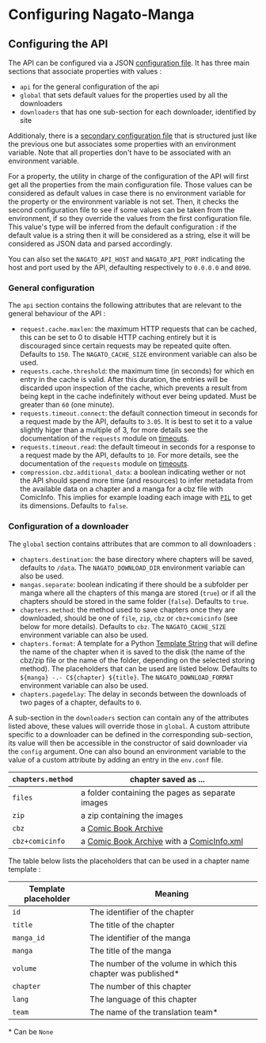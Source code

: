 # Configuring Nagato-Manga

## Configuring the API

The API can be configured via a JSON [configuration file](../api/config/conf.json). It has three main sections that associate properties with values :
 - `api` for the general configuration of the api
 - `global` that sets default values for the properties used by all the downloaders
 - `downloaders` that has one sub-section for each downloader, identified by site

Additionaly, there is a [secondary configuration file](../api/config/env.json) that is structured just like the previous one but associates some properties with an environment variable. Note that all properties don't have to be associated with an environment variable.

For a property, the utility in charge of the configuration of the API will first get all the properties from the main configuration file. Those values can be considered as default values in case there is no environment variable for the property or the environment variable is not set. Then, it checks the second configuration file to see if some values can be taken from the environment, if so they override the values from the first configuration file. This value's type will be inferred from the default configuration : if the default value is a string then it will be considered as a string, else it will be considered as JSON data and parsed accordingly.

You can also set the `NAGATO_API_HOST` and `NAGATO_API_PORT` indicating the host and port used by the API, defaulting respectively to `0.0.0.0` and `8090`. 

### General configuration

The `api` section contains the following attributes that are relevant to the general behaviour of the API :
 - `request.cache.maxlen`: the maximum HTTP requests that can be cached, this can be set to 0 to disable HTTP caching entirely but it is discouraged since certain requests may be repeated quite often. Defaults to `150`. The `NAGATO_CACHE_SIZE` environment variable can also be used.
 - `requests.cache.threshold`: the maximum time (in seconds) for which en entry in the cache is valid. After this duration, the entries will be discarded upon inspection of the cache, which prevents a result from being kept in the cache indefinitely without ever being updated. Must be greater than `60` (one minute).
 - `requests.timeout.connect`: the default connection timeout in seconds for a request made by the API, defaults to `3.05`. It is best to set it to a value slightly higer than a multiple of 3, for more details see the documentation of the `requests` module on [timeouts].
 - `requests.timeout.read`: the default timeout in seconds for a response to a request made by the API, defaults to `10`. For more details, see the documentation of the `requests` module on [timeouts].
 - `compression.cbz.additional_data`: a boolean indicating wether or not the API should spend more time (and resources) to infer metadata from the available data on a chapter and a manga for a cbz file with ComicInfo. This implies for example loading each image with [`PIL`](https://pillow.readthedocs.io/en/stable/) to get its dimensions. Defaults to `false`.

### Configuration of a downloader

The `global` section contains attributes that are common to all downloaders : 
 - `chapters.destination`: the base directory where chapters will be saved, defaults to `/data`. The `NAGATO_DOWNLOAD_DIR` environment variable can also be used.
 - `mangas.separate`: boolean indicating if there should be a subfolder per manga where all the chapters of this manga are stored (`true`) or if all the chapters should be stored in the same folder (`false`). Defaults to `true`.
 - `chapters.method`: the method used to save chapters once they are downloaded, should be one of `file`, `zip`, `cbz` or `cbz+comicinfo` (see below for more details). Defaults to `cbz`. The `NAGATO_CACHE_SIZE` environment variable can also be used.
 - `chapters.format`: A template for a Python [Template String] that will define the name of the chapter when it is saved to the disk (the name of the cbz/zip file or the name of the folder, depending on the selected storing method). The placeholders that can be used are listed below. Defaults to `${manga} -.- C${chapter} ${title}`. The `NAGATO_DOWNLOAD_FORMAT` environment variable can also be used.
 - `chapters.pagedelay`: The delay in seconds between the downloads of two pages of a chapter, defaults to `0`.

A sub-section in the `downloaders` section can contain any of the attributes listed above, these values will override those in `global`. A custom attribute specific to a downloader can be defined in the corresponding sub-section, its value will then be accessible in the constructor of said downloader via the `config` argument. One can also bound an environment variable to the value of a custom attribute by adding an entry in the `env.conf` file.

| `chapters.method` | chapter saved as ...                             |
|-------------------|--------------------------------------------------|
| `files`           | a folder containing the pages as separate images |
| `zip`             | a zip containing the images                      |
| `cbz`             | a [Comic Book Archive]                           |
| `cbz+comicinfo`   | a [Comic Book Archive] with a [ComicInfo.xml]    |

The table below lists the placeholders that can be used in a chapter name template :

| Template placeholder | Meaning                                                        |
|----------------------|----------------------------------------------------------------|
| `id`                 | The identifier of the chapter                                  |
| `title`              | The title of the chapter                                       |
| `manga_id`           | The identifier of the manga                                    |
| `manga`              | The title of the manga                                         |
| `volume`             | The number of the volume in which this chapter was published\* |
| `chapter`            | The number of this chapter                                     |
| `lang`               | The language of this chapter                                   |
| `team`               | The name of the translation team\*                             |

\* Can be `None`


[timeouts]: https://docs.python-requests.org/en/latest/user/advanced/#timeouts
[Template String]: https://docs.python.org/3/library/string.html#template-strings
[Comic Book Archive]: https://en.wikipedia.org/wiki/Comic_book_archive
[ComicInfo.xml]: https://github.com/anansi-project/comicinfo